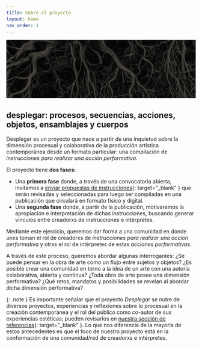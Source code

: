 ```yaml
---
title: Sobre el proyecto
layout: home
nav_order: 1
---
```


![](/ban2.png)

## **desplegar: procesos, secuencias, acciones, objetos, ensamblajes y cuerpos** 

Desplegar es un proyecto que nace a partir de una inquietud sobre la dimensión procesual y colaborativa de la producción artística contemporánea desde un formato particular: una compilación de _instrucciones para realizar una acción performativa_.

El proyecto tiene **dos fases:**

- Una **primera fase** donde, a través de una convocatoria abierta, invitamos a [enviar propuestas de instrucciones](https://desplegar.info/instrucciones.html){: target="_blank" } que serán revisadas y seleccionadas para luego ser compiladas en una publicación que circulará en formato físico y digital.
- Una **segunda fase** donde, a partir de la publicación, motivaremos la apropiación e interpretación de dichas instrucciones, buscando generar vínculos entre creadorxs de instrucciones e intérpretes. 

Mediante este ejercicio, queremos dar forma a una comunidad en donde unxs toman el rol de creadorxs de _instrucciones para realizar una acción performativa_ y otrxs el rol de intérpretes de estas _acciones performativas_.

A través de este proceso, queremos abordar algunas interrogantes: ¿Se puede pensar en la obra de arte como un flujo entre sujetos y objetos? ¿Es posible crear una comunidad en torno a la idea de un arte con una autoría colaborativa, abierta y continua? ¿Toda obra de arte posee una dimensión performativa? ¿Qué retos, mandatos y posibilidades se revelan al abordar dicha dimensión performativa?
<br />

{: .note }
Es importante señalar que el proyecto _Desplegar_ se nutre de diversos proyectos, experiencias y reflexiones sobre lo procesual en la creación contemporánea y el rol del público como co-autor de sus experiencias estéticas; pueden revisarlos en [nuestra sección de referencias](https://desplegar.info/referencias.html){: target="_blank" }. Lo que nos diferencia de la mayoría de estos antecedentes es que el foco de nuestro proyecto está en la conformación de una comunidad/red de creadorxs e intérpretes.


<!-- Google tag (gtag.js) -->
<script async src="https://www.googletagmanager.com/gtag/js?id=G-G12W09S1N3"></script>
<script>
  window.dataLayer = window.dataLayer || [];
  function gtag(){dataLayer.push(arguments);}
  gtag('js', new Date());

  gtag('config', 'G-G12W09S1N3');
</script>

